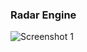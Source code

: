 ### Radar Engine
![Screenshot 1](https://github.com/Adrien-radr/sun/blob/master/1.png "Dev Screenshot 1")

